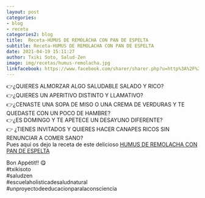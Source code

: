 ```yaml
---
layout: post
categories:
- blog
- receta
categories2: blog
title:  Receta-HUMUS DE REMOLACHA CON PAN DE ESPELTA
subtitle: Receta-HUMUS DE REMOLACHA CON PAN DE ESPELTA
date: 2021-04-19 15:11:27
author: Txiki Soto, Salud-Zen
image: img/recetas/humus-remolacha.jpg
linkfacebook: https://www.facebook.com/sharer/sharer.php?u=http%3A%2F%2Fwww.salud-zen.com%2Fblog%2Freceta%2F2021%2F04%2F21%2Freceta-aperitivo-humus-remolacha.html&amp;src=sdkpreparse
---
```

👉¿QUIERES ALMORZAR ALGO SALUDABLE SALADO Y RICO?   
👉¿QUIERES UN APERITIVO DISTINTO Y LLAMATIVO?  
👉¿CENASTE UNA SOPA DE MISO O UNA CREMA DE VERDURAS Y TE QUEDASTE CON UN POCO DE HAMBRE?  
👉¿ES DOMINGO Y TE APETECE UN DESAYUNO DIFERENTE?  
👉 ¿TIENES INVITADOS Y QUIERES HACER CANAPES RICOS SIN RENUNCIAR A COMER SANO?  
Pues aquí os dejo la receta de este delicioso [HUMUS DE REMOLACHA CON PAN DE ESPELTA][receta]


Bon Appétit!! 😋  
#txikisoto  
#saludzen  
#escuelaholisticadesaludnatural  
#unproyectodeeducacionparalaconsciencia  

[receta]: {{site.url}}{{site.baseurl}}/principal/2021/04/21/humus-remolacha.html
